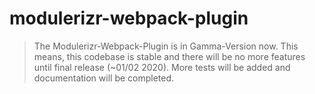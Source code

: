 # modulerizr-webpack-plugin

>The Modulerizr-Webpack-Plugin is in Gamma-Version now. This means, this codebase is stable and there will be no more features until final release (~01/02 2020). More tests will be added and documentation will be completed. 